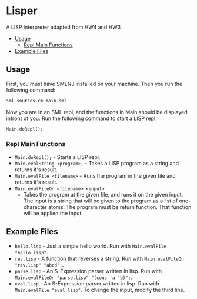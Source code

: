 # Lisper 

A LISP interpreter adapted from HW4 and HW3

- [Usage](#usage)
  - [Repl Main Functions](#repl-main-functions)
- [Example Files](#example-files)

## Usage

First, you must have SMLNJ installed on your machine. Then you run the
following
command:
```sh
sml sources.cm main.sml
```

Now you are in an SML repl, and the functions in Main should be displayed
infront of you. Run the following command to start a LISP repl:
```sml
Main.doRepl();
```

### Repl Main Functions

* `Main.doRepl();` - Starts a LISP repl.
* `Main.evalString <program>;` - Takes a LISP program as a string and returns
                                 it's result.
* `Main.evalFile <filename>` - Runs the program in the given file and returns
                               it's result.
* `Main.evalFileOn <filename> <input>`
  - Takes the program at the given file, and runs it on the given input.
    The input is a string that will be given to the program as a list of one-
    character atoms.
    The program must be return function. That function will be applied the
    input.

## Example Files

* `hello.lisp` - Just a simple hello world.
                 Run with `Main.evalFile "hello.lisp"`.
* `rev.lisp` - A function that reverses a string.
               Run with `Main.evalFileOn "rev.lisp" "abcd";`.
* `parse.lisp` - An S-Expression parser written in lisp.
                 Run with `Main.evalFileOn "parse.lisp" "(cons 'a 'b)";`.
* `eval.lisp` - An S-Expression parser written in lisp.
                Run with `Main.evalFile "eval.lisp"`.
                To change the input, modify the third line.
